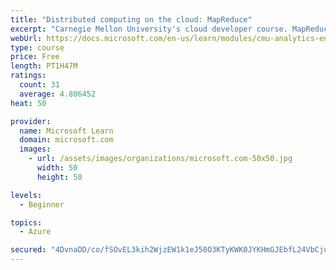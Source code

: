 ```yaml
---
title: "Distributed computing on the cloud: MapReduce"
excerpt: "Carnegie Mellon University's cloud developer course. MapReduce was a breakthrough in big data processing that has become mainstream and been improved upon significantly. Learn about how MapReduce works."
webUrl: https://docs.microsoft.com/en-us/learn/modules/cmu-analytics-engines-mapreduce/
type: course
price: Free
length: PT1H47M
ratings:
  count: 31
  average: 4.806452
heat: 50

provider:
  name: Microsoft Learn
  domain: microsoft.com
  images:
    - url: /assets/images/organizations/microsoft.com-50x50.jpg
      width: 50
      height: 50

levels:
  - Beginner

topics:
  - Azure

secured: "4DvnaDD/co/fSOvEL3kih2WjzEW1k1eJ58O3KTyKWK0JYKHmGJEbfL24VbCjuK2RZG36M2GM4GYYx9+pqUeTw3rvaP2mDYW7zrDjjJTLeW1dQjYseJJuN+73fHn5+6b1sOgyDlSUj4k7rxIoNGYqrRyelTUTtWJH+z1UrEtzhMm9m/xx9MCzkCDXBWR/X8qNaJosK4RSERqBxHtjVc47WZD0G7YytKn0LMEkFTHWerJVm1mesK+A0jRSzpxteXL4UCtMUVAPPreYWKyN4v9tU/+knEoKbzOWpw4J7E5hnsWnMUU7fOHW3j4hI4zzmBbR2xwCRoj3THAQJ2mhLakVUgUtmjxCyNFfPVHXrpOILhLP71L+0hNEoH90xiT2HLe/iM9FkEk6ore+MQ2INGk6wT0YrwwyL8LJVNgvrwPfiTQ=;SNRhzX8jh63HjgPgiWcvvw=="
---
```



